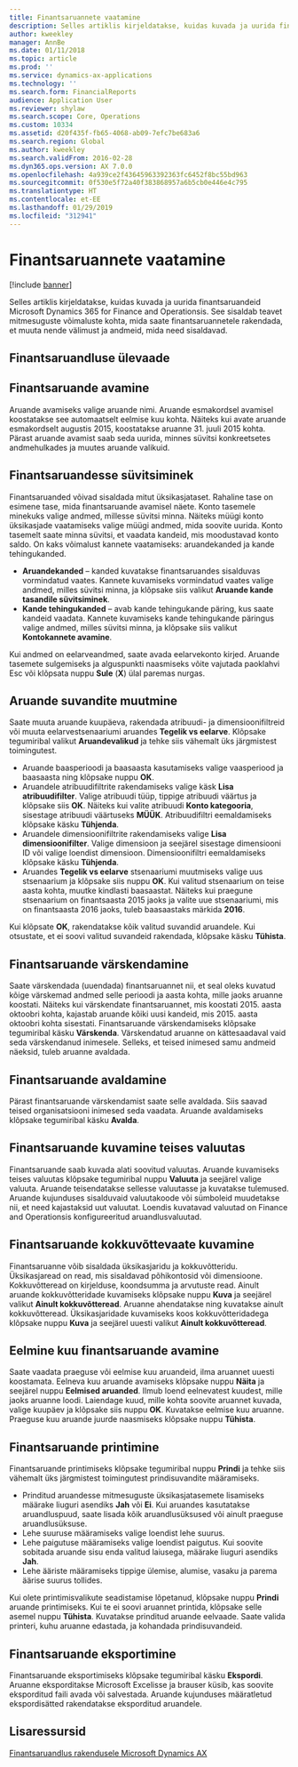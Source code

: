 ```yaml
---
title: Finantsaruannete vaatamine
description: Selles artiklis kirjeldatakse, kuidas kuvada ja uurida finantsaruandeid Microsoft Dynamics 365 for Finance and Operationsis. See sisaldab teavet mitmesuguste võimaluste kohta, mida saate finantsaruannetele rakendada, et muuta nende välimust ja andmeid, mida need sisaldavad.
author: kweekley
manager: AnnBe
ms.date: 01/11/2018
ms.topic: article
ms.prod: ''
ms.service: dynamics-ax-applications
ms.technology: ''
ms.search.form: FinancialReports
audience: Application User
ms.reviewer: shylaw
ms.search.scope: Core, Operations
ms.custom: 10334
ms.assetid: d20f435f-fb65-4068-ab09-7efc7be683a6
ms.search.region: Global
ms.author: kweekley
ms.search.validFrom: 2016-02-28
ms.dyn365.ops.version: AX 7.0.0
ms.openlocfilehash: 4a939ce2f43645963392363fc6452f8bc55bd963
ms.sourcegitcommit: 0f530e5f72a40f383868957a6b5cb0e446e4c795
ms.translationtype: HT
ms.contentlocale: et-EE
ms.lasthandoff: 01/29/2019
ms.locfileid: "312941"
---
```

# <a name="view-financial-reports"></a>Finantsaruannete vaatamine

[!include [banner](../includes/banner.md)]

Selles artiklis kirjeldatakse, kuidas kuvada ja uurida finantsaruandeid Microsoft Dynamics 365 for Finance and Operationsis. See sisaldab teavet mitmesuguste võimaluste kohta, mida saate finantsaruannetele rakendada, et muuta nende välimust ja andmeid, mida need sisaldavad.

<a name="financial-reporting-overview"></a>Finantsaruandluse ülevaade
----------------------------

## <a name="open-a-financial-report"></a>Finantsaruande avamine
Aruande avamiseks valige aruande nimi. Aruande esmakordsel avamisel koostatakse see automaatselt eelmise kuu kohta. Näiteks kui avate aruande esmakordselt augustis 2015, koostatakse aruanne 31. juuli 2015 kohta. Pärast aruande avamist saab seda uurida, minnes süvitsi konkreetsetes andmehulkades ja muutes aruande valikuid.

## <a name="drill-down-on-a-financial-report"></a>Finantsaruandesse süvitsiminek
Finantsaruanded võivad sisaldada mitut üksikasjataset. Rahaline tase on esimene tase, mida finantsaruande avamisel näete. Konto tasemele minekuks valige andmed, millesse süvitsi minna. Näiteks müügi konto üksikasjade vaatamiseks valige müügi andmed, mida soovite uurida. Konto tasemelt saate minna süvitsi, et vaadata kandeid, mis moodustavad konto saldo. On kaks võimalust kannete vaatamiseks: aruandekanded ja kande tehingukanded.

-   **Aruandekanded** – kanded kuvatakse finantsaruandes sisalduvas vormindatud vaates. Kannete kuvamiseks vormindatud vaates valige andmed, milles süvitsi minna, ja klõpsake siis valikut **Aruande kande tasandile süvitsiminek**.
-   **Kande tehingukanded** – avab kande tehingukande päring, kus saate kandeid vaadata. Kannete kuvamiseks kande tehingukande päringus valige andmed, milles süvitsi minna, ja klõpsake siis valikut **Kontokannete avamine**.

Kui andmed on eelarveandmed, saate avada eelarvekonto kirjed. Aruande tasemete sulgemiseks ja alguspunkti naasmiseks võite vajutada paoklahvi Esc või klõpsata nuppu **Sule** (**X**) ülal paremas nurgas.

## <a name="change-report-options"></a>Aruande suvandite muutmine
Saate muuta aruande kuupäeva, rakendada atribuudi- ja dimensioonifiltreid või muuta eelarvestsenaariumi aruandes **Tegelik vs eelarve**. Klõpsake tegumiribal valikut **Aruandevalikud** ja tehke siis vähemalt üks järgmistest toimingutest.

-   Aruande baasperioodi ja baasaasta kasutamiseks valige vaasperiood ja baasaasta ning klõpsake nuppu **OK**.
-   Aruandele atribuudifiltrite rakendamiseks valige käsk **Lisa atribuudifilter**. Valige atribuudi tüüp, tippige atribuudi väärtus ja klõpsake siis **OK**. Näiteks kui valite atribuudi **Konto kategooria**, sisestage atribuudi väärtuseks **MÜÜK**. Atribuudifiltri eemaldamiseks klõpsake käsku **Tühjenda**.
-   Aruandele dimensioonifiltrite rakendamiseks valige **Lisa dimensioonifilter**. Valige dimensioon ja seejärel sisestage dimensiooni ID või valige loendist dimensioon. Dimensioonifiltri eemaldamiseks klõpsake käsku **Tühjenda**.
-   Aruandes **Tegelik vs eelarve** stsenaariumi muutmiseks valige uus stsenaarium ja klõpsake siis nuppu **OK**. Kui valitud stsenaarium on teise aasta kohta, muutke kindlasti baasaastat. Näiteks kui praegune stsenaarium on finantsaasta 2015 jaoks ja valite uue stsenaariumi, mis on finantsaasta 2016 jaoks, tuleb baasaastaks märkida **2016**.

Kui klõpsate **OK**, rakendatakse kõik valitud suvandid aruandele. Kui otsustate, et ei soovi valitud suvandeid rakendada, klõpsake käsku **Tühista**.

## <a name="update-a-financial-report"></a>Finantsaruande värskendamine
Saate värskendada (uuendada) finantsaruannet nii, et seal oleks kuvatud kõige värskemad andmed selle perioodi ja aasta kohta, mille jaoks aruanne koostati. Näiteks kui värskendate finantsaruannet, mis koostati 2015. aasta oktoobri kohta, kajastab aruande kõiki uusi kandeid, mis 2015. aasta oktoobri kohta sisestati. Finantsaruande värskendamiseks klõpsake tegumiribal käsku **Värskenda**. Värskendatud aruanne on kättesaadaval vaid seda värskendanud inimesele. Selleks, et teised inimesed samu andmeid näeksid, tuleb aruanne avaldada.

## <a name="publish-a-financial-report"></a>Finantsaruande avaldamine
Pärast finantsaruande värskendamist saate selle avaldada. Siis saavad teised organisatsiooni inimesed seda vaadata. Aruande avaldamiseks klõpsake tegumiribal käsku **Avalda**.

## <a name="display-a-financial-report-in-a-different-currency"></a>Finantsaruande kuvamine teises valuutas
Finantsaruande saab kuvada alati soovitud valuutas. Aruande kuvamiseks teises valuutas klõpsake tegumiribal nuppu **Valuuta** ja seejärel valige valuuta. Aruande teisendatakse sellesse valuutasse ja kuvatakse tulemused. Aruande kujunduses sisalduvaid valuutakoode või sümboleid muudetakse nii, et need kajastaksid uut valuutat. Loendis kuvatavad valuutad on Finance and Operationsis konfigureeritud aruandlusvaluutad.

## <a name="display-a-summarized-view-of-the-financial-report"></a>Finantsaruande kokkuvõttevaate kuvamine
Finantsaruanne võib sisaldada üksikasjaridu ja kokkuvõtteridu. Üksikasjaread on read, mis sisaldavad põhikontosid või dimensioone. Kokkuvõtteread on kirjelduse, koondsumma ja arvutuste read. Ainult aruande kokkuvõtteridade kuvamiseks klõpsake nuppu **Kuva** ja seejärel valikut **Ainult kokkuvõtteread**. Aruanne ahendatakse ning kuvatakse ainult kokkuvõtteread. Üksikasjaridade kuvamiseks koos kokkuvõtteridadega klõpsake nuppu **Kuva** ja seejärel uuesti valikut **Ainult kokkuvõtteread**.

## <a name="open-a-financial-report-from-a-previous-month"></a>Eelmine kuu finantsaruande avamine
Saate vaadata praeguse või eelmise kuu aruandeid, ilma aruannet uuesti koostamata. Eelneva kuu aruande avamiseks klõpsake nuppu **Näita** ja seejärel nuppu **Eelmised aruanded**. Ilmub loend eelnevatest kuudest, mille jaoks aruanne loodi. Laiendage kuud, mille kohta soovite aruannet kuvada, valige kuupäev ja klõpsake siis nuppu **OK**. Kuvatakse eelmise kuu aruanne. Praeguse kuu aruande juurde naasmiseks klõpsake nuppu **Tühista**.

## <a name="print-a-financial-report"></a>Finantsaruande printimine
Finantsaruande printimiseks klõpsake tegumiribal nuppu **Prindi** ja tehke siis vähemalt üks järgmistest toimingutest prindisuvandite määramiseks.

-   Prinditud aruandesse mitmesuguste üksikasjatasemete lisamiseks määrake liuguri asendiks **Jah** või **Ei**. Kui aruandes kasutatakse aruandluspuud, saate lisada kõik aruandlusüksused või ainult praeguse aruandlusüksuse.
-   Lehe suuruse määramiseks valige loendist lehe suurus.
-   Lehe paigutuse määramiseks valige loendist paigutus. Kui soovite sobitada aruande sisu enda valitud laiusega, määrake liuguri asendiks **Jah**.
-   Lehe ääriste määramiseks tippige ülemise, alumise, vasaku ja parema äärise suurus tollides.

Kui olete printimisvalikute seadistamise lõpetanud, klõpsake nuppu **Prindi** aruande printimiseks. Kui te ei soovi aruannet printida, klõpsake selle asemel nuppu **Tühista**. Kuvatakse prinditud aruande eelvaade. Saate valida printeri, kuhu aruanne edastada, ja kohandada prindisuvandeid.

## <a name="export-a-financial-report"></a>Finantsaruande eksportimine
Finantsaruande eksportimiseks klõpsake tegumiribal käsku **Ekspordi**. Aruanne eksporditakse Microsoft Excelisse ja brauser küsib, kas soovite eksporditud faili avada või salvestada. Aruande kujunduses määratletud ekspordisätted rakendatakse eksporditud aruandele.    

<a name="additional-resources"></a>Lisaressursid
--------

[Finantsaruandlus rakendusele Microsoft Dynamics AX](../../dev-itpro/analytics/financial-reporting-intro.md)




